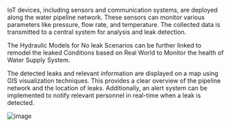 IoT devices, including sensors and communication systems, are deployed along the water pipeline network. These sensors can monitor various parameters like pressure, flow rate, and temperature. The collected data is transmitted to a central system for analysis and leak detection.

The Hydraulic Models for No leak Scenarios can be further linked to remodel the leaked Conditions based on Real World to Monitor the health of Water Supply System. 

The detected leaks and relevant information are displayed on a map using GIS visualization techniques. This provides a clear overview of the pipeline network and the location of leaks. Additionally, an alert system can be implemented to notify relevant personnel in real-time when a leak is detected.

![image](https://github.com/kansesohan/Leak-Detection-System/assets/132006776/54ead990-8339-4371-8607-c39a31cfd4ce)

